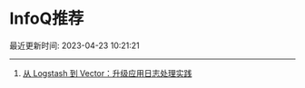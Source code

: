 # InfoQ推荐

最近更新时间: 2023-04-23 10:21:21

--- 
1. [从 Logstash 到 Vector：升级应用日志处理实践](https://www.infoq.cn/article/0Sd6oOmvKKMGYw7EGO1L) 
